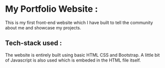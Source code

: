 # My Portfolio Website :

This is my first front-end website which I have built to tell the community about me and showcase my projects. 

## Tech-stack used :

The website is entirely built using basic HTML CSS and Bootstrap. A little bit of Javascript is also used which is embeded in the HTML file itself.  
